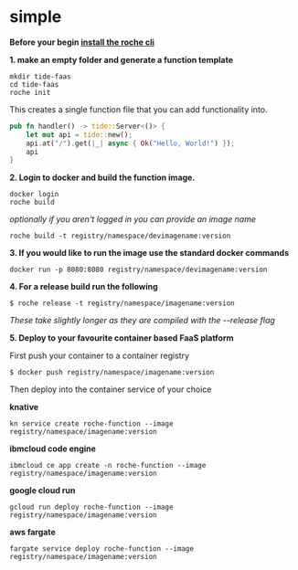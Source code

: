 # simple

**Before your begin [install the roche cli](/cli/index.html)**

**1. make an empty folder and generate a function template**

```
mkdir tide-faas
cd tide-faas
roche init
```
This creates a single function file that you can add functionality into. 

```rust
pub fn handler() -> tide::Server<()> {    
    let mut api = tide::new();
    api.at("/").get(|_| async { Ok("Hello, World!") });
    api
}
```

**2. Login to docker and build the function image.**
```
docker login 
roche build
```

*optionally if you aren't logged in you can provide an image name*
```
roche build -t registry/namespace/devimagename:version
```

**3. If you would like to run the image use the standard docker commands**
```
docker run -p 8080:8080 registry/namespace/devimagename:version
```

**4. For a release build run the following**
```
$ roche release -t registry/namespace/imagename:version
```
*These take slightly longer as they are compiled with the --release flag*

**5. Deploy to your favourite container based FaaS platform**

First push your container to a container registry
```
$ docker push registry/namespace/imagename:version
```

Then deploy into the container service of your choice

**knative**
```
kn service create roche-function --image registry/namespace/imagename:version
``` 

**ibmcloud code engine**
```
ibmcloud ce app create -n roche-function --image registry/namespace/imagename:version
```

**google cloud run**
```
gcloud run deploy roche-function --image registry/namespace/imagename:version
```

**aws fargate**
```
fargate service deploy roche-function --image registry/namespace/imagename:version
```